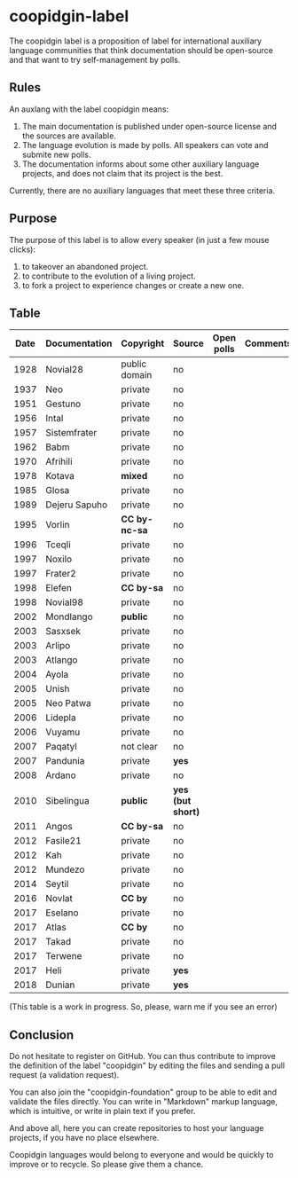 # coopidgin-label
The coopidgin label is a proposition of label for international auxiliary language communities that think documentation should be open-source and that want to try self-management by polls.

## Rules
An auxlang with the label coopidgin means:

1. The main documentation is published under open-source license and the sources are available.
2. The language evolution is made by polls. All speakers can vote and submite new polls.
3. The documentation informs about some other auxiliary language projects, and does not claim that its project is the best.

Currently, there are no auxiliary languages that meet these three criteria.

## Purpose
The purpose of this label is to allow every speaker (in just a few mouse clicks):

1. to takeover an abandoned project.
2. to contribute to the evolution of a living project.
3. to fork a project to experience changes or create a new one.

## Table

Date | Documentation | Copyright | Source | Open polls | Comments |
------------ | ------------- | ------------ | ------------- | ------------ | ------------- | 
1928 | Novial28 | public domain | no | | |
1937 | Neo | private | no | | |
1951 | Gestuno | private | no | | |
1956 | Intal | private | no | | |
1957 | Sistemfrater | private | no | | |
1962 | Babm | private | no | | |
1970 | Afrihili | private | no | | |
1978 | Kotava | **mixed** | no | | |
1985 | Glosa | private | no | | |
1989 | Dejeru Sapuho | private | no | | |
1995 | Vorlin | **CC by-nc-sa** | no | | |
1996 | Tceqli | private | no | | |
1997 | Noxilo | private | no | | | 
1997 | Frater2 | private | no | | |
1998 | Elefen | **CC by-sa** | no | | |
1998 | Novial98 | private | no | | |
2002 | Mondlango | **public** | no | | |
2003 | Sasxsek | private | no | | |
2003 | Arlipo | private | no | | |
2003 | Atlango | private | no | | |
2004 | Ayola | private | no | | |
2005 | Unish | private | no | | |
2005 | Neo Patwa | private | no | | |
2006 | Lidepla | private | no | | |
2006 | Vuyamu | private | no | | |
2007 | Paqatyl | not clear | no | | |
2007 | Pandunia | private | **yes** | | |
2008 | Ardano | private | no | | |
2010 | Sibelingua | **public** | **yes (but short)** | | |
2011 | Angos | **CC by-sa** | no | | |
2012 | Fasile21 | private | no | | |
2012 | Kah | private | no | | |
2012 | Mundezo | private | no | | |
2014 | Seytil | private | no | | |
2016 | Novlat | **CC by** | no | | |
2017 | Eselano | private | no | | |
2017 | Atlas | **CC by** | no | | |
2017 | Takad | private | no | | |
2017 | Terwene | private | no | | |
2017 | Heli | private | **yes** | | |
2018 | Dunian | private | **yes** | | |

(This table is a work in progress. So, please, warn me if you see an error)

## Conclusion

Do not hesitate to register on GitHub. You can thus contribute to improve the definition of the label "coopidgin" by editing the files and sending a pull request (a validation request).

You can also join the "coopidgin-foundation" group to be able to edit and validate the files directly. You can write in "Markdown" markup language, which is intuitive, or write in plain text if you prefer.

And above all, here you can create repositories to host your language projects, if you have no place elsewhere.

Coopidgin languages would belong to everyone and would be quickly to improve or to recycle. So please give them a chance.
